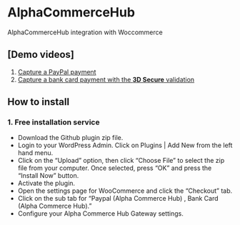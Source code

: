 # AlphaCommerceHub
AlphaCommerceHub integration with Woccommerce
## [Demo videos]
1. [Capture a PayPal payment](https://www.youtube.com/watch?v=AaMkvYT2a4U)
2. [Capture a bank card payment with the **3D Secure** validation](https://youtu.be/ZNeIdTF0n6M)

## How to install

### 1. Free installation service
- Download the Github plugin zip file.
- Login to your WordPress Admin. Click on Plugins | Add New from the left hand menu.
- Click on the “Upload” option, then click “Choose File” to select the zip file from your computer. Once selected, press “OK” and press the “Install Now” button.
- Activate the plugin.
- Open the settings page for WooCommerce and click the “Checkout” tab.
- Click on the sub tab for “Paypal (Alpha Commerce Hub) , Bank Card (Alpha Commerce Hub).”
- Configure your Alpha Commerce Hub Gateway settings.


